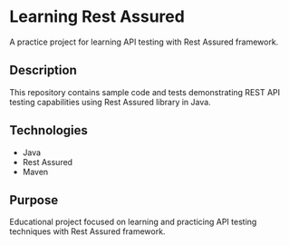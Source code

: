 # Learning Rest Assured

A practice project for learning API testing with Rest Assured framework.

## Description

This repository contains sample code and tests demonstrating REST API testing capabilities using Rest Assured library in Java.

## Technologies

- Java
- Rest Assured
- Maven

## Purpose

Educational project focused on learning and practicing API testing techniques with Rest Assured framework.